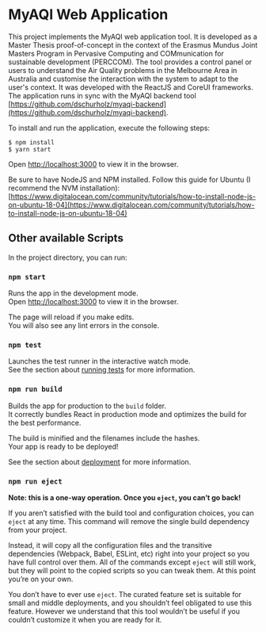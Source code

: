 # MyAQI Web Application

This project implements the MyAQI web application tool. It is developed as a Master Thesis proof-of-concept in the context of the Erasmus Mundus Joint Masters Program in Pervasive Computing and COMmunication for sustainable development (PERCCOM). The tool provides a control panel or users to understand the Air Quality problems in the Melbourne Area in Australia and customise the interaction with the system to adapt to the user's context. It was developed with the ReactJS and CoreUI frameworks. The application runs in sync with the MyAQI backend tool [https://github.com/dschurholz/myaqi-backend](https://github.com/dschurholz/myaqi-backend).

To install and run the application, execute the following steps:

    $ npm install
    $ yarn start

Open [http://localhost:3000](http://localhost:3000) to view it in the browser.

Be sure to have NodeJS and NPM installed. Follow this guide for Ubuntu (I recommend the NVM installation): [https://www.digitalocean.com/community/tutorials/how-to-install-node-js-on-ubuntu-18-04](https://www.digitalocean.com/community/tutorials/how-to-install-node-js-on-ubuntu-18-04) 

## Other available Scripts

In the project directory, you can run:

### `npm start`

Runs the app in the development mode.<br>
Open [http://localhost:3000](http://localhost:3000) to view it in the browser.

The page will reload if you make edits.<br>
You will also see any lint errors in the console.

### `npm test`

Launches the test runner in the interactive watch mode.<br>
See the section about [running tests](https://facebook.github.io/create-react-app/docs/running-tests) for more information.

### `npm run build`

Builds the app for production to the `build` folder.<br>
It correctly bundles React in production mode and optimizes the build for the best performance.

The build is minified and the filenames include the hashes.<br>
Your app is ready to be deployed!

See the section about [deployment](https://facebook.github.io/create-react-app/docs/deployment) for more information.

### `npm run eject`

**Note: this is a one-way operation. Once you `eject`, you can’t go back!**

If you aren’t satisfied with the build tool and configuration choices, you can `eject` at any time. This command will remove the single build dependency from your project.

Instead, it will copy all the configuration files and the transitive dependencies (Webpack, Babel, ESLint, etc) right into your project so you have full control over them. All of the commands except `eject` will still work, but they will point to the copied scripts so you can tweak them. At this point you’re on your own.

You don’t have to ever use `eject`. The curated feature set is suitable for small and middle deployments, and you shouldn’t feel obligated to use this feature. However we understand that this tool wouldn’t be useful if you couldn’t customize it when you are ready for it.
